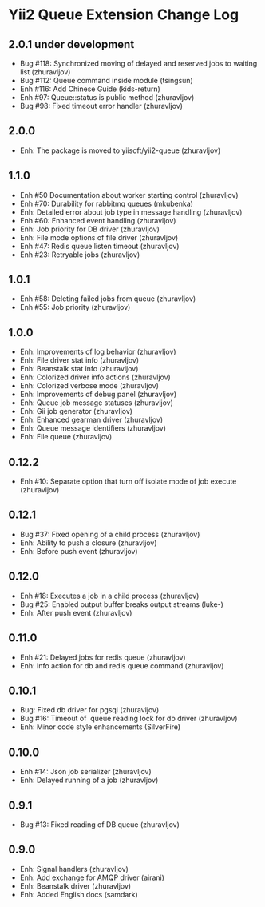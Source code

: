 Yii2 Queue Extension Change Log
===============================

## 2.0.1 under development

- Bug #118: Synchronized moving of delayed and reserved jobs to waiting list (zhuravljov)
- Bug #112: Queue command inside module (tsingsun)
- Enh #116: Add Chinese Guide (kids-return)
- Enh #97: Queue::status is public method (zhuravljov)
- Bug #98: Fixed timeout error handler (zhuravljov)

## 2.0.0

- Enh: The package is moved to yiisoft/yii2-queue (zhuravljov)

## 1.1.0

- Enh #50 Documentation about worker starting control (zhuravljov)
- Enh #70: Durability for rabbitmq queues (mkubenka)
- Enh: Detailed error about job type in message handling (zhuravljov)
- Enh #60: Enhanced event handling (zhuravljov)
- Enh: Job priority for DB driver (zhuravljov)
- Enh: File mode options of file driver (zhuravljov)
- Enh #47: Redis queue listen timeout (zhuravljov)
- Enh #23: Retryable jobs (zhuravljov)

## 1.0.1

- Enh #58: Deleting failed jobs from queue (zhuravljov)
- Enh #55: Job priority (zhuravljov)

## 1.0.0

- Enh: Improvements of log behavior (zhuravljov)
- Enh: File driver stat info (zhuravljov)
- Enh: Beanstalk stat info (zhuravljov)
- Enh: Colorized driver info actions (zhuravljov)
- Enh: Colorized verbose mode (zhuravljov)
- Enh: Improvements of debug panel (zhuravljov)
- Enh: Queue job message statuses (zhuravljov)
- Enh: Gii job generator (zhuravljov)
- Enh: Enhanced gearman driver (zhuravljov)
- Enh: Queue message identifiers (zhuravljov)
- Enh: File queue (zhuravljov)

## 0.12.2

- Enh #10: Separate option that turn off isolate mode of job execute (zhuravljov)

## 0.12.1

- Bug #37: Fixed opening of a child process (zhuravljov)
- Enh: Ability to push a closure (zhuravljov)
- Enh: Before push event (zhuravljov)

## 0.12.0

- Enh #18: Executes a job in a child process (zhuravljov)
- Bug #25: Enabled output buffer breaks output streams (luke-)
- Enh: After push event (zhuravljov)

## 0.11.0

- Enh #21: Delayed jobs for redis queue (zhuravljov)
- Enh: Info action for db and redis queue command (zhuravljov)

## 0.10.1

- Bug: Fixed db driver for pgsql (zhuravljov)
- Bug #16: Timeout of  queue reading lock for db driver (zhuravljov)
- Enh: Minor code style enhancements (SilverFire)

## 0.10.0

- Enh #14: Json job serializer (zhuravljov)
- Enh: Delayed running of a job (zhuravljov)

## 0.9.1

- Bug #13: Fixed reading of DB queue (zhuravljov)

## 0.9.0

- Enh: Signal handlers (zhuravljov)
- Enh: Add exchange for AMQP driver (airani)
- Enh: Beanstalk driver (zhuravljov)
- Enh: Added English docs (samdark)
